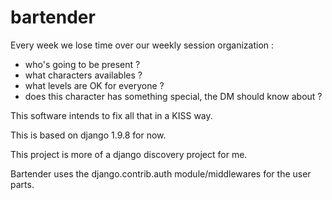 # bartender
Every week we lose time over our weekly session organization :
 - who's going to be present ?
 - what characters availables ?
 - what levels are OK for everyone ?
 - does this character has something special, the DM should know about ?

This software intends to fix all that in a KISS way.

This is based on django 1.9.8 for now.

This project is more of a django discovery project for me.

Bartender uses the django.contrib.auth module/middlewares for the user parts.
